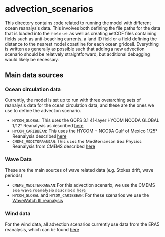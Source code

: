 # advection_scenarios
This directory contains code related to running the model with different ocean reanalysis data. This involves both
defining the file paths for the data that is loaded into the `fieldset` as well as creating netCDF files containing
fields such as anti-beaching currents, a land ID field or a field defining the distance to the nearest model coastline
for each ocean gridcell. Everything is written as generally as possible such that adding a new advection scenario should
be relatively straightforward, but additional debugging would likely be necessary.

## Main data sources
### Ocean circulation data
Currently, the model is set up to run with three overarching sets of reanalysis data for the ocean circulation data, and
these are the ones we use to define the advection scenario.
- `HYCOM_GLOBAL`: This uses the GOFS 3.1 41-layer HYCOM NCODA GLOBAL 1/12° Reanalysis as described [here](https://www.hycom.org/dataserver/gofs-3pt1/reanalysis)
- `HYCOM_CARIBBEAN`: This uses the HYCOM + NCODA Gulf of Mexico 1/25° Reanalysis described [here](https://www.hycom.org/data/gomu0pt04/expt-50pt1)
- `CMEMS_MEDITERRANEAN`: This uses the Mediterranean Sea Physics Reanalysis from CMEMS described [here](https://doi.org/10.25423/CMCC/MEDSEA_MULTIYEAR_PHY_006_004_E3R1)

### Wave Data
These are the main sources of wave related data (e.g. Stokes drift, wave periods)
- `CMEMS_MEDITERRANEAN`: For this advection scenario, we use the CMEMS sea wave reanalysis described [here](https://doi.org/10.25423/CMCC/MEDSEA_HINDCAST_WAV_006_012)
- `HYCOM_GLOBAL` and `HYCOM_CARIBBEAN`: For these scenarios we use the [WaveWatch III reanalysis](https://polar.ncep.noaa.gov/waves/hindcasts/)

### Wind data
For the wind data, all advection scenarios currently use data from the ERA5 reanalysis, which can be found [here](https://www.ecmwf.int/en/forecasts/datasets/reanalysis-datasets/era5)

